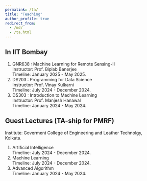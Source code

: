 ```yaml
---
permalink: /ta/
title: "Teaching"
author_profile: true
redirect_from: 
  - /md/
  - /ta.html
---
```


## In IIT Bombay
1. GNR638 : Machine Learning for Remote Sensing-II
   <br> Instructor: Prof. Biplab Banerjee
   <br> Timeline: January 2025 - May 2025.
2. DS203 : Programming for Data Science
   <br> Instructor: Prof. Vinay Kulkarni
   <br> Timeline: July 2024 - December 2024.
3. DS303 : Introduction to Machine Learning
   <br> Instructor: Prof. Manjesh Hanawal
   <br> Timeline: January 2024 - May 2024.

## Guest Lectures (TA-ship for PMRF)
Institute: Goverment College of Engineering and Leather Technolgy, Kolkata.
1. Artificial Intelligence
   <br> Timeline: July 2024 - December 2024.
2. Machine Learning
   <br> Timeline: July 2024 - December 2024.
3. Advanced Algorithm
   <br> Timeline: January 2024 - May 2024.
